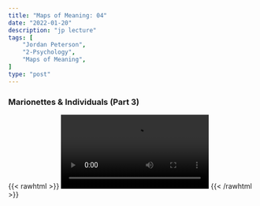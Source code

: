 ```yaml
---
title: "Maps of Meaning: 04"
date: "2022-01-20"
description: "jp lecture"
tags: [
    "Jordan Peterson",
    "2-Psychology",
    "Maps of Meaning",
]
type: "post"
---
```


### Marionettes & Individuals (Part 3)

{{< rawhtml >}}
    <video width="auto" height="auto" controls>
        <source src="https://lectures.dev00ps.com/maps-of-meaning/2017%20Maps%20of%20Meaning%2004%20Marionettes%20and%20Individuals%20%28Part%203%29.mp4" type="video/mp4"> 
    </video>
{{< /rawhtml >}}